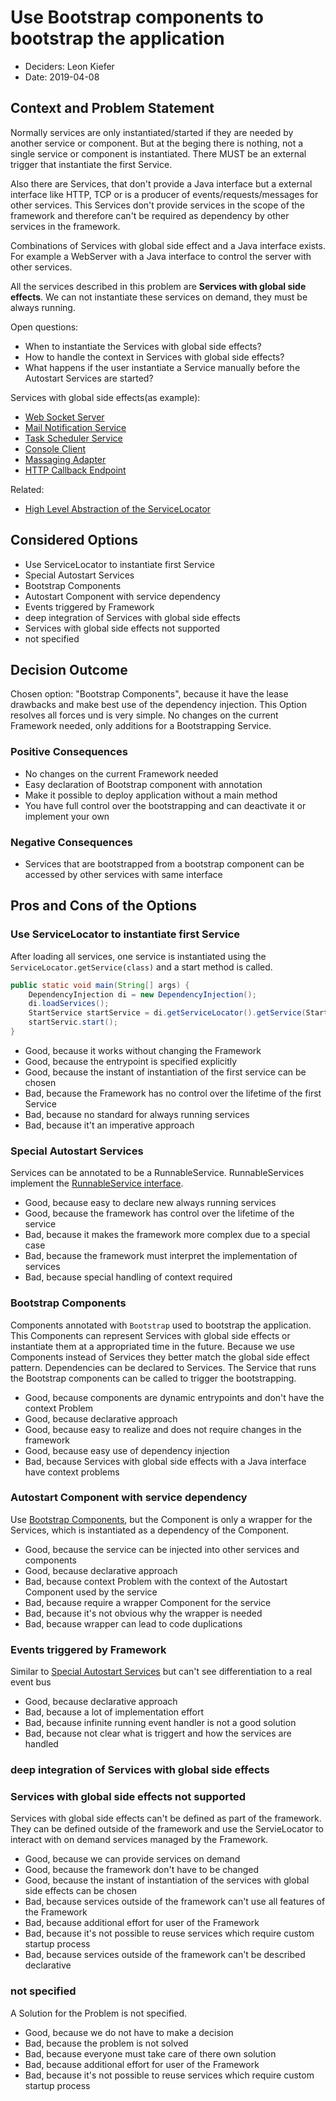 # Use Bootstrap components to bootstrap the application

* Deciders: Leon Kiefer
* Date: 2019-04-08

## Context and Problem Statement

Normally services are only instantiated/started if they are needed by another service or component.
But at the beging there is nothing, not a single service or component is instantiated.
There MUST be an external trigger that instantiate the first Service.

Also there are Services, that don't provide a Java interface but a external interface like HTTP, TCP or is a producer of events/requests/messages for other services.
This Services don't provide services in the scope of the framework and therefore can't be required as dependency by other services in the framework.

Combinations of Services with global side effect and a Java interface exists.
For example a WebServer with a Java interface to control the server with other services.

All the services described in this problem are **Services with global side effects**.
We can not instantiate these services on demand, they must be always running.

Open questions:
* When to instantiate the Services with global side effects?
* How to handle the context in Services with global side effects?
* What happens if the user instantiate a Service manually  before the Autostart Services are started?

Services with global side effects(as example):
* [Web Socket Server](https://github.com/AmyAssist/Amy/blob/v0.7.1/chat-socket/src/main/java/io/github/amyassist/amy/socket/ChatServer.java)
* [Mail Notification Service](https://github.com/AmyAssist/Amy/blob/v0.7.1/plugins/email/src/main/java/io/github/amyassist/amy/plugin/email/MailUpdateService.java)
* [Task Scheduler Service](https://github.com/AmyAssist/Amy/blob/v0.7.1/core/src/main/java/io/github/amyassist/amy/core/taskscheduler/TaskSchedulerImpl.java)
* [Console Client](https://github.com/AmyAssist/Amy/blob/v0.7.1/core/src/main/java/io/github/amyassist/amy/core/console/ConsoleImpl.java)
* [Massaging Adapter](https://github.com/AmyAssist/Amy/blob/v0.7.1/amy-message-hub/src/main/java/io/github/amyassist/amy/messagehub/MQTTAdapter.java)
* [HTTP Callback Endpoint](https://github.com/AmyAssist/Amy/blob/v0.7.1/plugins/calendar/src/main/java/io/github/amyassist/amy/plugin/calendar/google/VerificationCodeReceiverService.java)

Related:
* [High Level Abstraction of the ServiceLocator](https://github.com/AmyAssist/Amy/issues/201)

## Considered Options

* Use ServiceLocator to instantiate first Service
* Special Autostart Services
* Bootstrap Components
* Autostart Component with service dependency
* Events triggered by Framework
* deep integration of Services with global side effects
* Services with global side effects not supported
* not specified

## Decision Outcome

Chosen option: "Bootstrap Components", because it have the lease drawbacks and make best use of the dependency injection.
This Option resolves all forces und is very simple.
No changes on the current Framework needed, only additions for a Bootstrapping Service.

### Positive Consequences

* No changes on the current Framework needed
* Easy declaration of Bootstrap component with annotation
* Make it possible to deploy application without a main method
* You have full control over the bootstrapping and can deactivate it or implement your own

### Negative Consequences

* Services that are bootstrapped from a bootstrap component can be accessed by other services with same interface

## Pros and Cons of the Options

### Use ServiceLocator to instantiate first Service

After loading all services, one service is instantiated using the `ServiceLocator.getService(class)` and a start method is called.

``` java
public static void main(String[] args) {
	DependencyInjection di = new DependencyInjection();
	di.loadServices();
	StartService startService = di.getServiceLocator().getService(StartService.class);
	startServic.start();
}
```

* Good, because it works without changing the Framework
* Good, because the entrypoint is specified explicitly
* Good, because the instant of instantiation of the first service can be chosen
* Bad, because the Framework has no control over the lifetime of the first Service
* Bad, because no standard for always running services
* Bad, because it't an imperative approach

### Special Autostart Services

Services can be annotated to be a RunnableService.
RunnableServices implement the [RunnableService interface](https://github.com/AmyAssist/Amy/blob/v0.7.1/api/src/main/java/io/github/amyassist/amy/core/service/RunnableService.java).

* Good, because easy to declare new always  running services
* Good, because the framework has control over the lifetime of the service
* Bad, because it makes the framework more complex due to a special case
* Bad, because the framework must interpret the implementation of services
* Bad, because special handling of context required

### Bootstrap Components

Components annotated with `Bootstrap` used to bootstrap the application.
This Components can represent Services with global side effects or instantiate them at a appropriated time in the future.
Because we use Components instead of Services they better match the global side effect pattern.
Dependencies can be declared to Services.
The Service that runs the Bootstrap components can be called to trigger the bootstrapping.

* Good, because components are dynamic entrypoints and don't have the context Problem
* Good, because declarative approach
* Good, because easy to realize and does not require changes in the framework
* Good, because easy use of dependency injection
* Bad, because Services with global side effects with a Java interface have context problems

### Autostart Component with service dependency

Use [Bootstrap Components](#3bootstrap-components), but the Component is only a wrapper for the Services, which is instantiated as a dependency of the Component.

* Good, because the service can be injected into other services and components
* Good, because declarative approach
* Bad, because context Problem with the context of the Autostart Component used by the service
* Bad, because require a wrapper Component for the service
* Bad, because it's not obvious why the wrapper is needed
* Bad, because wrapper can lead to code duplications

### Events triggered by Framework

Similar to [Special Autostart Services](#Special-Autostart-Services)
but can't see differentiation to a real event bus

* Good, because declarative approach
* Bad, because a lot of implementation effort
* Bad, because infinite running event handler is not a good solution
* Bad, because not clear what is triggert and how the services are handled

### deep integration of Services with global side effects

### Services with global side effects not supported

Services with global side effects can't be defined as part of the framework.
They can be defined outside of the framework and use the ServieLocator to interact with on demand services managed by the Framework.

* Good, because we can provide services on demand
* Good, because the framework don't have to be changed
* Good, because the instant of instantiation of the services with global side effects can be chosen
* Bad, because services outside of the framework can't use all features of the Framework
* Bad, because additional effort for user of the Framework
* Bad, because it's not possible to reuse services which require custom startup process
* Bad, because services outside of the framework can't be described declarative

### not specified

A Solution for the Problem is not specified.

* Good, because we do not have to make a decision
* Bad, because the problem is not solved
* Bad, because everyone must take care of there own solution
* Bad, because additional effort for user of the Framework
* Bad, because it's not possible to reuse services which require custom startup process
